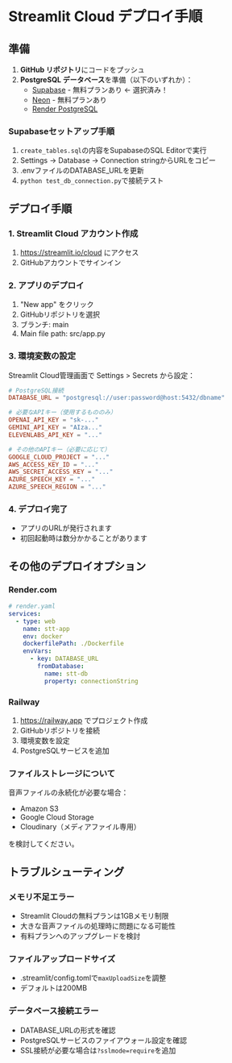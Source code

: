 # Streamlit Cloud デプロイ手順

## 準備

1. **GitHub リポジトリ**にコードをプッシュ
2. **PostgreSQL データベース**を準備（以下のいずれか）：
   - [Supabase](https://supabase.com) - 無料プランあり ← 選択済み！
   - [Neon](https://neon.tech) - 無料プランあり
   - [Render PostgreSQL](https://render.com/docs/databases)

### Supabaseセットアップ手順
1. `create_tables.sql`の内容をSupabaseのSQL Editorで実行
2. Settings → Database → Connection stringからURLをコピー
3. .envファイルのDATABASE_URLを更新
4. `python test_db_connection.py`で接続テスト

## デプロイ手順

### 1. Streamlit Cloud アカウント作成
1. https://streamlit.io/cloud にアクセス
2. GitHubアカウントでサインイン

### 2. アプリのデプロイ
1. "New app" をクリック
2. GitHubリポジトリを選択
3. ブランチ: main
4. Main file path: src/app.py

### 3. 環境変数の設定
Streamlit Cloud管理画面で Settings > Secrets から設定：

```toml
# PostgreSQL接続
DATABASE_URL = "postgresql://user:password@host:5432/dbname"

# 必要なAPIキー（使用するもののみ）
OPENAI_API_KEY = "sk-..."
GEMINI_API_KEY = "AIza..."
ELEVENLABS_API_KEY = "..."

# その他のAPIキー（必要に応じて）
GOOGLE_CLOUD_PROJECT = "..."
AWS_ACCESS_KEY_ID = "..."
AWS_SECRET_ACCESS_KEY = "..."
AZURE_SPEECH_KEY = "..."
AZURE_SPEECH_REGION = "..."
```

### 4. デプロイ完了
- アプリのURLが発行されます
- 初回起動時は数分かかることがあります

## その他のデプロイオプション

### Render.com
```yaml
# render.yaml
services:
  - type: web
    name: stt-app
    env: docker
    dockerfilePath: ./Dockerfile
    envVars:
      - key: DATABASE_URL
        fromDatabase:
          name: stt-db
          property: connectionString
```

### Railway
1. https://railway.app でプロジェクト作成
2. GitHubリポジトリを接続
3. 環境変数を設定
4. PostgreSQLサービスを追加

### ファイルストレージについて
音声ファイルの永続化が必要な場合：
- Amazon S3
- Google Cloud Storage
- Cloudinary（メディアファイル専用）

を検討してください。

## トラブルシューティング

### メモリ不足エラー
- Streamlit Cloudの無料プランは1GBメモリ制限
- 大きな音声ファイルの処理時に問題になる可能性
- 有料プランへのアップグレードを検討

### ファイルアップロードサイズ
- .streamlit/config.tomlで`maxUploadSize`を調整
- デフォルトは200MB

### データベース接続エラー
- DATABASE_URLの形式を確認
- PostgreSQLサービスのファイアウォール設定を確認
- SSL接続が必要な場合は`?sslmode=require`を追加